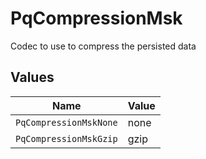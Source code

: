 # PqCompressionMsk

Codec to use to compress the persisted data


## Values

| Name                   | Value                  |
| ---------------------- | ---------------------- |
| `PqCompressionMskNone` | none                   |
| `PqCompressionMskGzip` | gzip                   |